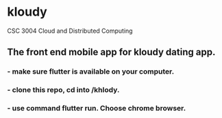 # kloudy

CSC 3004 Cloud and Distributed Computing

## The front end mobile app for kloudy dating app. </br>
### - make sure flutter is available on your computer.
### - clone this repo, cd into /khlody.
### - use command flutter run. Choose chrome browser.
